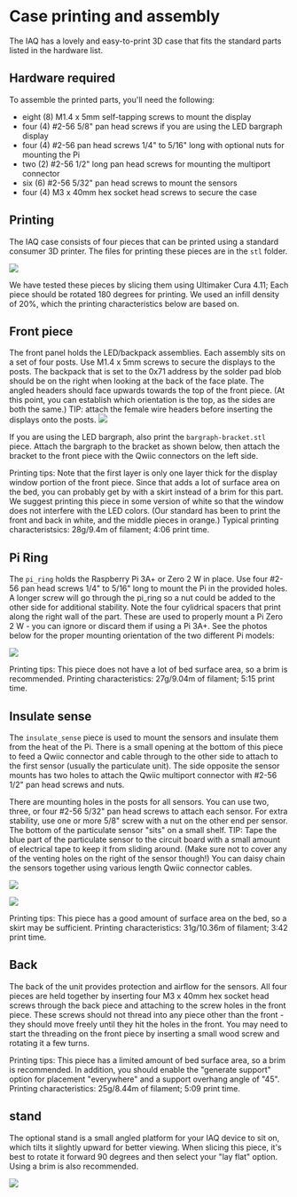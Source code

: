 # Case printing and assembly

The IAQ has a lovely and easy-to-print 3D case that fits the standard parts listed in the hardware list.

## Hardware required

To assemble the printed parts, you'll need the following:

- eight (8) M1.4 x 5mm self-tapping screws to mount the display
- four (4) #2-56 5/8" pan head screws if you are using the LED bargraph display
- four (4) #2-56 pan head screws 1/4" to 5/16" long with optional nuts for mounting the Pi
- two (2) #2-56 1/2" long pan head screws for mounting the multiport connector
- six (6) #2-56 5/32" pan head screws to mount the sensors
- four (4) M3 x 40mm hex socket head screws to secure the case

## Printing

The IAQ case consists of four pieces that can be printed using a standard consumer 3D printer. The files for printing these pieces are in the `stl` folder.

![](https://raw.githubusercontent.com/balena-io-playground/balena-iaq/master/images/case.png)

We have tested these pieces by slicing them using Ultimaker Cura 4.11; Each piece should be rotated 180 degrees for printing. We used an infill density of 20%, which the printing characteristics below are based on.

## Front piece

The front panel holds the LED/backpack assemblies. Each assembly sits on a set of four posts. Use M1.4 x 5mm screws to secure the displays to the posts. The backpack that is set to the 0x71 address by the solder pad blob should be on the right when looking at the back of the face plate. The angled headers should face upwards towards the top of the front piece. (At this point, you can establish which orientation is the top, as the sides are both the same.) TIP: attach the female wire headers before inserting the displays onto the posts.
![](https://raw.githubusercontent.com/balena-io-playground/balena-iaq/master/images/case_front2.PNG)

If you are using the LED bargraph, also print the `bargraph-bracket.stl` piece. Attach the bargraph to the bracket as shown below, then attach the bracket to the front piece with the Qwiic connectors on the left side.

Printing tips: Note that the first layer is only one layer thick for the display window portion of the front piece. Since that adds a lot of surface area on the bed, you can probably get by with a skirt instead of a brim for this part. We suggest printing this piece in some version of white so that the window does not interfere with the LED colors. (Our standard has been to print the front and back in white, and the middle pieces in orange.) Typical printing characteristsics: 28g/9.4m of filament; 4:06 print time.

## Pi Ring
The `pi_ring` holds the Raspberry Pi 3A+ or Zero 2 W in place. Use four #2-56 pan head screws 1/4" to 5/16" long to mount the Pi in the provided holes. A longer screw will go through the pi_ring so a nut could be added to the other side for additional stability. Note the four cylidrical spacers that print along the right wall of the part. These are used to properly mount a Pi Zero 2 W - you can ignore or discard them if using a Pi 3A+. See the photos below for the proper mounting orientation of the two different Pi models:

![](https://raw.githubusercontent.com/balena-io-playground/balena-iaq/master/images/case_pi.png)

Printing tips: This piece does not have a lot of bed surface area, so a brim is recommended. Printing characteristics: 27g/9.04m of filament; 5:15 print time.

## Insulate sense
The `insulate_sense` piece is used to mount the sensors and insulate them from the heat of the Pi. There is a small opening at the bottom of this piece to feed a Qwiic connector and cable through to the other side to attach to the first sensor (usually the particulate unit). The side opposite the sensor mounts has two holes to attach the Qwiic multiport connector with #2-56 1/2" pan head screws and nuts.

There are mounting holes in the posts for all sensors. You can use two, three, or four #2-56 5/32" pan head screws to attach each sensor. For extra stability, use one or more 5/8" screw with a nut on the other end per sensor. The bottom of the particulate sensor "sits" on a small shelf. TIP: Tape the blue part of the particulate sensor to the circuit board with a small amount of electrical tape to keep it from sliding around. (Make sure not to cover any of the venting holes on the right of the sensor though!) You can daisy chain the sensors together using various length Qwiic connector cables.

![](https://raw.githubusercontent.com/balena-io-playground/balena-iaq/master/images/case_insulate.png)


![](https://raw.githubusercontent.com/balena-io-playground/balena-iaq/master/images/case_insulate_back.png)

Printing tips: This piece has a good amount of surface area on the bed, so a skirt may be sufficient. Printing characteristics: 31g/10.36m of filament; 3:42 print time.

## Back
The back of the unit provides protection and airflow for the sensors. All four pieces are held together by inserting four M3 x 40mm hex socket head screws through the back piece and attaching to the screw holes in the front piece. These screws should not thread into any piece other than the front - they should move freely until they hit the holes in the front. You may need to start the threading on the front piece by inserting a small wood screw and rotating it a few turns.

Printing tips: This piece has a limited amount of bed surface area, so a brim is recommended. In addition, you should enable the "generate support" option for placement "everywhere" and a support overhang angle of "45". Printing characteristics: 25g/8.44m of filament; 5:09 print time.

## stand
The optional stand is a small angled platform for your IAQ device to sit on, which tilts it slightly upward for better viewing. When slicing this piece, it's best to rotate it forward 90 degrees and then select your "lay flat" option. Using a brim is also recommended.

![](https://raw.githubusercontent.com/balena-io-playground/balena-iaq/new-docs/docs/images/stand-slicing.png)

